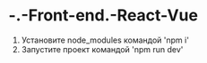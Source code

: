 # -.-Front-end.-React-Vue

1) Установите node_modules командой 'npm i'
2) Запустите проект командой 'npm run dev'